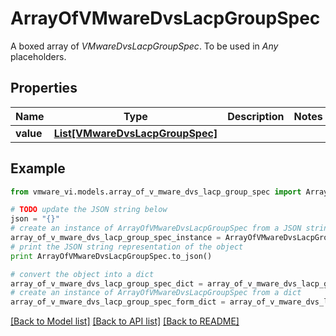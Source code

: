 # ArrayOfVMwareDvsLacpGroupSpec

A boxed array of *VMwareDvsLacpGroupSpec*. To be used in *Any* placeholders. 

## Properties
Name | Type | Description | Notes
------------ | ------------- | ------------- | -------------
**value** | [**List[VMwareDvsLacpGroupSpec]**](VMwareDvsLacpGroupSpec.md) |  | 

## Example

```python
from vmware_vi.models.array_of_v_mware_dvs_lacp_group_spec import ArrayOfVMwareDvsLacpGroupSpec

# TODO update the JSON string below
json = "{}"
# create an instance of ArrayOfVMwareDvsLacpGroupSpec from a JSON string
array_of_v_mware_dvs_lacp_group_spec_instance = ArrayOfVMwareDvsLacpGroupSpec.from_json(json)
# print the JSON string representation of the object
print ArrayOfVMwareDvsLacpGroupSpec.to_json()

# convert the object into a dict
array_of_v_mware_dvs_lacp_group_spec_dict = array_of_v_mware_dvs_lacp_group_spec_instance.to_dict()
# create an instance of ArrayOfVMwareDvsLacpGroupSpec from a dict
array_of_v_mware_dvs_lacp_group_spec_form_dict = array_of_v_mware_dvs_lacp_group_spec.from_dict(array_of_v_mware_dvs_lacp_group_spec_dict)
```
[[Back to Model list]](../README.md#documentation-for-models) [[Back to API list]](../README.md#documentation-for-api-endpoints) [[Back to README]](../README.md)


